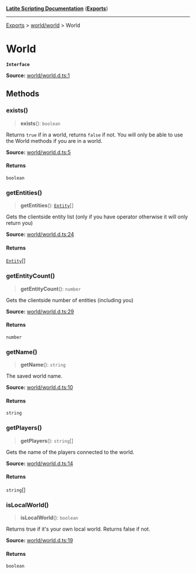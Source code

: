[**Latite Scripting Documentation**](../../README.md) ([**Exports**](../../exports.md))

---

[Exports](../../exports.md) > [world/world](../index.md) > World

# World

**`Interface`**

**Source:** [world/world.d.ts:1](https://github.com/LatiteScripting/latitescripting.github.io/blob/a4de419/definitions/world/world.d.ts#L1)

## Methods

### exists()

> **exists**(): `boolean`

Returns `true` if in a world, returns `false` if not. You will only be able to use the World methods if you are in a world.

**Source:** [world/world.d.ts:5](https://github.com/LatiteScripting/latitescripting.github.io/blob/a4de419/definitions/world/world.d.ts#L5)

#### Returns

`boolean`

### getEntities()

> **getEntities**(): [`Entity`](../../module.world_entity/classes/class.Entity.md)[]

Gets the clientside entity list (only if you have operator otherwise it will only return you)

**Source:** [world/world.d.ts:24](https://github.com/LatiteScripting/latitescripting.github.io/blob/a4de419/definitions/world/world.d.ts#L24)

#### Returns

[`Entity`](../../module.world_entity/classes/class.Entity.md)[]

### getEntityCount()

> **getEntityCount**(): `number`

Gets the clientside number of entities (including you)

**Source:** [world/world.d.ts:29](https://github.com/LatiteScripting/latitescripting.github.io/blob/a4de419/definitions/world/world.d.ts#L29)

#### Returns

`number`

### getName()

> **getName**(): `string`

The saved world name.

**Source:** [world/world.d.ts:10](https://github.com/LatiteScripting/latitescripting.github.io/blob/a4de419/definitions/world/world.d.ts#L10)

#### Returns

`string`

### getPlayers()

> **getPlayers**(): `string`[]

Gets the name of the players connected to the world.

**Source:** [world/world.d.ts:14](https://github.com/LatiteScripting/latitescripting.github.io/blob/a4de419/definitions/world/world.d.ts#L14)

#### Returns

`string`[]

### isLocalWorld()

> **isLocalWorld**(): `boolean`

Returns true if it's your own local world. Returns false if not.

**Source:** [world/world.d.ts:19](https://github.com/LatiteScripting/latitescripting.github.io/blob/a4de419/definitions/world/world.d.ts#L19)

#### Returns

`boolean`
